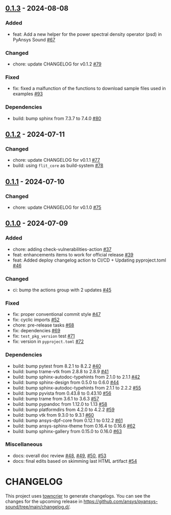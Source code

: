 ## [0.1.3](https://github.com/ansys/pyansys-sound/releases/tag/v0.1.3) - 2024-08-08


### Added

- feat: Add a new helper for the power spectral density operator (psd) in PyAnsys Sound [#67](https://github.com/ansys/pyansys-sound/pull/67)


### Changed

- chore: update CHANGELOG for v0.1.2 [#79](https://github.com/ansys/pyansys-sound/pull/79)


### Fixed

- fix: fixed a malfunction of the functions to download sample files used in examples [#93](https://github.com/ansys/pyansys-sound/pull/93)


### Dependencies

- build: bump sphinx from 7.3.7 to 7.4.0 [#80](https://github.com/ansys/pyansys-sound/pull/80)

## [0.1.2](https://github.com/ansys/pyansys-sound/releases/tag/v0.1.2) - 2024-07-11


### Changed

- chore: update CHANGELOG for v0.1.1 [#77](https://github.com/ansys/pyansys-sound/pull/77)
- build: using `flit_core` as build-system [#78](https://github.com/ansys/pyansys-sound/pull/78)

## [0.1.1](https://github.com/ansys/pyansys-sound/releases/tag/v0.1.1) - 2024-07-10


### Changed

- chore: update CHANGELOG for v0.1.0 [#75](https://github.com/ansys/pyansys-sound/pull/75)

## [0.1.0](https://github.com/ansys/pyansys-sound/releases/tag/v0.1.0) - 2024-07-09


### Added

- chore: adding check-vulnerabilities-action [#37](https://github.com/ansys/pyansys-sound/pull/37)
- feat: enhancements items to work for official release [#39](https://github.com/ansys/pyansys-sound/pull/39)
- feat: Added deploy changelog action to CI/CD + Updating pyproject.toml [#46](https://github.com/ansys/pyansys-sound/pull/46)


### Changed

- ci: bump the actions group with 2 updates [#45](https://github.com/ansys/pyansys-sound/pull/45)


### Fixed

- fix: proper conventional commit style [#47](https://github.com/ansys/pyansys-sound/pull/47)
- fix: cyclic imports [#52](https://github.com/ansys/pyansys-sound/pull/52)
- chore: pre-release tasks [#68](https://github.com/ansys/pyansys-sound/pull/68)
- fix: dependencies [#69](https://github.com/ansys/pyansys-sound/pull/69)
- fix: ``test_pkg_version`` test [#71](https://github.com/ansys/pyansys-sound/pull/71)
- fix: version in ``pyproject.toml`` [#72](https://github.com/ansys/pyansys-sound/pull/72)


### Dependencies

- build: bump pytest from 8.2.1 to 8.2.2 [#40](https://github.com/ansys/pyansys-sound/pull/40)
- build: bump trame-vtk from 2.8.8 to 2.8.9 [#41](https://github.com/ansys/pyansys-sound/pull/41)
- build: bump sphinx-autodoc-typehints from 2.1.0 to 2.1.1 [#42](https://github.com/ansys/pyansys-sound/pull/42)
- build: bump sphinx-design from 0.5.0 to 0.6.0 [#44](https://github.com/ansys/pyansys-sound/pull/44)
- build: bump sphinx-autodoc-typehints from 2.1.1 to 2.2.2 [#55](https://github.com/ansys/pyansys-sound/pull/55)
- build: bump pyvista from 0.43.8 to 0.43.10 [#56](https://github.com/ansys/pyansys-sound/pull/56)
- build: bump trame from 3.6.1 to 3.6.3 [#57](https://github.com/ansys/pyansys-sound/pull/57)
- build: bump pypandoc from 1.12.0 to 1.13 [#58](https://github.com/ansys/pyansys-sound/pull/58)
- build: bump platformdirs from 4.2.0 to 4.2.2 [#59](https://github.com/ansys/pyansys-sound/pull/59)
- build: bump vtk from 9.3.0 to 9.3.1 [#60](https://github.com/ansys/pyansys-sound/pull/60)
- build: bump ansys-dpf-core from 0.12.1 to 0.12.2 [#61](https://github.com/ansys/pyansys-sound/pull/61)
- build: bump ansys-sphinx-theme from 0.16.4 to 0.16.6 [#62](https://github.com/ansys/pyansys-sound/pull/62)
- build: bump sphinx-gallery from 0.15.0 to 0.16.0 [#63](https://github.com/ansys/pyansys-sound/pull/63)


### Miscellaneous

- docs: overall doc review [#48](https://github.com/ansys/pyansys-sound/pull/48), [#49](https://github.com/ansys/pyansys-sound/pull/49), [#50](https://github.com/ansys/pyansys-sound/pull/50), [#53](https://github.com/ansys/pyansys-sound/pull/53)
- docs: final edits based on skimming last HTML artifact [#54](https://github.com/ansys/pyansys-sound/pull/54)

# CHANGELOG

This project uses [towncrier](https://towncrier.readthedocs.io/) to generate changelogs. You can see the changes for the upcoming release in <https://github.com/ansys/pyansys-sound/tree/main/changelog.d/>.

<!-- towncrier release notes start -->